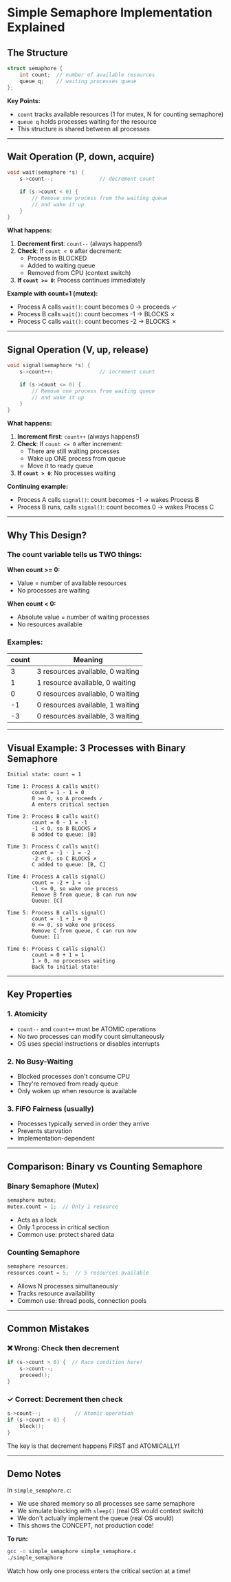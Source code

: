 # Simple Semaphore Implementation Explained

## The Structure

```c
struct semaphore {
    int count;  // number of available resources
    queue q;    // waiting processes queue
};
```

**Key Points:**
- `count` tracks available resources (1 for mutex, N for counting semaphore)
- `queue q` holds processes waiting for the resource
- This structure is shared between all processes

---

## Wait Operation (P, down, acquire)

```c
void wait(semaphore *s) {
    s->count--;               // decrement count
    
    if (s->count < 0) {
        // Remove one process from the waiting queue
        // and wake it up
    }
}
```

**What happens:**
1. **Decrement first**: `count--` (always happens!)
2. **Check**: If `count < 0` after decrement:
   - Process is BLOCKED
   - Added to waiting queue
   - Removed from CPU (context switch)
3. **If `count >= 0`**: Process continues immediately

**Example with count=1 (mutex):**
- Process A calls `wait()`: count becomes 0 → proceeds ✓
- Process B calls `wait()`: count becomes -1 → BLOCKS ✗
- Process C calls `wait()`: count becomes -2 → BLOCKS ✗

---

## Signal Operation (V, up, release)

```c
void signal(semaphore *s) {
    s->count++;               // increment count
    
    if (s->count <= 0) {
        // Remove one process from waiting queue
        // and wake it up
    }
}
```

**What happens:**
1. **Increment first**: `count++` (always happens!)
2. **Check**: If `count <= 0` after increment:
   - There are still waiting processes
   - Wake up ONE process from queue
   - Move it to ready queue
3. **If `count > 0`**: No processes waiting

**Continuing example:**
- Process A calls `signal()`: count becomes -1 → wakes Process B
- Process B runs, calls `signal()`: count becomes 0 → wakes Process C

---

## Why This Design?

### The count variable tells us TWO things:

**When count >= 0:**
- Value = number of available resources
- No processes are waiting

**When count < 0:**
- Absolute value = number of waiting processes
- No resources available

### Examples:

| count | Meaning |
|-------|---------|
| 3 | 3 resources available, 0 waiting |
| 1 | 1 resource available, 0 waiting |
| 0 | 0 resources available, 0 waiting |
| -1 | 0 resources available, 1 waiting |
| -3 | 0 resources available, 3 waiting |

---

## Visual Example: 3 Processes with Binary Semaphore

```
Initial state: count = 1

Time 1: Process A calls wait()
        count = 1 - 1 = 0
        0 >= 0, so A proceeds ✓
        A enters critical section

Time 2: Process B calls wait()
        count = 0 - 1 = -1
        -1 < 0, so B BLOCKS ✗
        B added to queue: [B]

Time 3: Process C calls wait()
        count = -1 - 1 = -2
        -2 < 0, so C BLOCKS ✗
        C added to queue: [B, C]

Time 4: Process A calls signal()
        count = -2 + 1 = -1
        -1 <= 0, so wake one process
        Remove B from queue, B can run now
        Queue: [C]

Time 5: Process B calls signal()
        count = -1 + 1 = 0
        0 <= 0, so wake one process
        Remove C from queue, C can run now
        Queue: []

Time 6: Process C calls signal()
        count = 0 + 1 = 1
        1 > 0, no processes waiting
        Back to initial state!
```

---

## Key Properties

### 1. Atomicity
- `count--` and `count++` must be ATOMIC operations
- No two processes can modify count simultaneously
- OS uses special instructions or disables interrupts

### 2. No Busy-Waiting
- Blocked processes don't consume CPU
- They're removed from ready queue
- Only woken up when resource is available

### 3. FIFO Fairness (usually)
- Processes typically served in order they arrive
- Prevents starvation
- Implementation-dependent

---

## Comparison: Binary vs Counting Semaphore

### Binary Semaphore (Mutex)
```c
semaphore mutex;
mutex.count = 1;  // Only 1 resource
```
- Acts as a lock
- Only 1 process in critical section
- Common use: protect shared data

### Counting Semaphore
```c
semaphore resources;
resources.count = 5;  // 5 resources available
```
- Allows N processes simultaneously
- Tracks resource availability
- Common use: thread pools, connection pools

---

## Common Mistakes

### ❌ Wrong: Check then decrement
```c
if (s->count > 0) {  // Race condition here!
    s->count--;
    proceed();
}
```

### ✓ Correct: Decrement then check
```c
s->count--;           // Atomic operation
if (s->count < 0) {
    block();
}
```

The key is that decrement happens FIRST and ATOMICALLY!

---

## Demo Notes

In `simple_semaphore.c`:
- We use shared memory so all processes see same semaphore
- We simulate blocking with `sleep()` (real OS would context switch)
- We don't actually implement the queue (real OS would)
- This shows the CONCEPT, not production code!

**To run:**
```bash
gcc -o simple_semaphore simple_semaphore.c
./simple_semaphore
```

Watch how only one process enters the critical section at a time!

